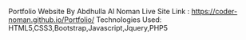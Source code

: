 Portfolio Website By Abdhulla Al Noman
Live Site Link : https://coder-noman.github.io/Portfolio/
Technologies Used: HTML5,CSS3,Bootstrap,Javascript,Jquery,PHP5
